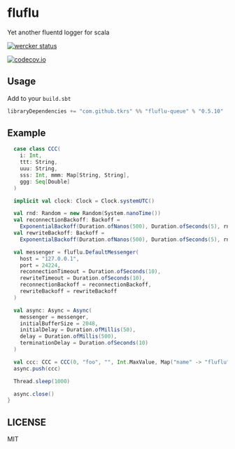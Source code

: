 # fluflu
Yet another fluentd logger for scala

[![wercker status](https://app.wercker.com/status/d754e7976e64af6e1065568b43b27ac7/m "wercker status")](https://app.wercker.com/project/bykey/d754e7976e64af6e1065568b43b27ac7)

[![codecov.io](http://codecov.io/github/tkrs/fluflu/coverage.svg?branch=master)](http://codecov.io/github/tkrs/fluflu?branch=master)

## Usage

Add to your `build.sbt`

```scala
libraryDependencies += "com.github.tkrs" %% "fluflu-queue" % "0.5.10"
```

## Example
```scala
  case class CCC(
    i: Int,
    ttt: String,
    uuu: String,
    sss: Int, mmm: Map[String, String],
    ggg: Seq[Double]
  )

  implicit val clock: Clock = Clock.systemUTC()

  val rnd: Random = new Random(System.nanoTime())
  val reconnectionBackoff: Backoff =
    ExponentialBackoff(Duration.ofNanos(500), Duration.ofSeconds(5), rnd)
  val rewriteBackoff: Backoff =
    ExponentialBackoff(Duration.ofNanos(500), Duration.ofSeconds(5), rnd)

  val messenger = fluflu.DefaultMessenger(
    host = "127.0.0.1",
    port = 24224,
    reconnectionTimeout = Duration.ofSeconds(10),
    rewriteTimeout = Duration.ofSeconds(10),
    reconnectionBackoff = reconnectionBackoff,
    rewriteBackoff = rewriteBackoff
  )

  val async: Async = Async(
    messenger = messenger,
    initialBufferSize = 2048,
    initialDelay = Duration.ofMillis(50),
    delay = Duration.ofMillis(500),
    terminationDelay = Duration.ofSeconds(10)
  )

  val ccc: CCC = CCC(0, "foo", "", Int.MaxValue, Map("name" -> "fluflu"), Seq(1.2, Double.MaxValue, Double.MinValue))
  async.push(ccc)

  Thread.sleep(1000)

  async.close()
}
```

## LICENSE

MIT
